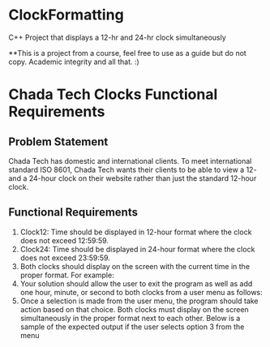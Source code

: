 # ClockFormatting
C++ Project that displays a 12-hr and 24-hr clock simultaneously

**This is a project from a course, feel free to use as a guide but do not copy. Academic integrity and all that. :)
# Chada Tech Clocks Functional Requirements
## Problem Statement
Chada Tech has domestic and international clients. To meet international standard ISO 8601, Chada Tech 
wants their clients to be able to view a 12- and a 24-hour clock on their website rather than just the 
standard 12-hour clock.
## Functional Requirements
1. Clock12: Time should be displayed in 12-hour format where the clock does not exceed 12:59:59.
2. Clock24: Time should be displayed in 24-hour format where the clock does not exceed 23:59:59.
3. Both clocks should display on the screen with the current time in the proper format. For 
example:
4. Your solution should allow the user to exit the program as well as add one hour, minute, or 
second to both clocks from a user menu as follows:
5. Once a selection is made from the user menu, the program should take action based on that 
choice. Both clocks must display on the screen simultaneously in the proper format next to each 
other. Below is a sample of the expected output if the user selects option 3 from the menu
